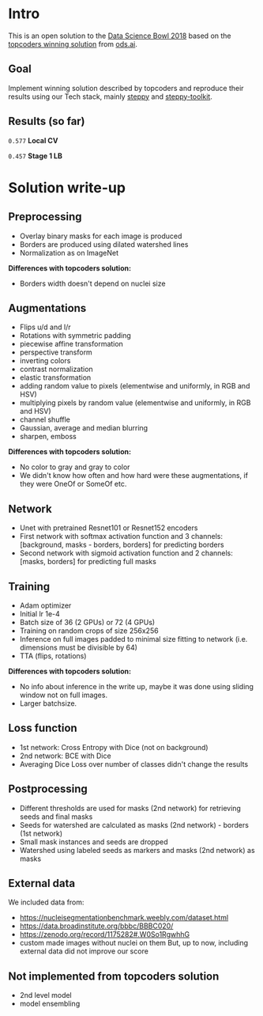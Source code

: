 # Intro
This is an open solution to the [Data Science Bowl 2018](https://www.kaggle.com/c/data-science-bowl-2018) based on the [topcoders winning solution](https://www.kaggle.com/c/data-science-bowl-2018/discussion/54741) from [ods.ai](http://ods.ai).

## Goal
Implement winning solution described by topcoders and reproduce their results using our Tech stack, mainly [steppy](https://github.com/neptune-ml/steppy) and [steppy-toolkit](https://github.com/neptune-ml/steppy-toolkit).

## Results (so far)
`0.577` **Local CV**

`0.457` **Stage 1 LB**

# Solution write-up
## Preprocessing
* Overlay binary masks for each image is produced
* Borders are produced using dilated watershed lines
* Normalization as on ImageNet

**Differences with topcoders solution:**
* Borders width doesn't depend on nuclei size

## Augmentations
* Flips u/d and l/r
* Rotations with symmetric padding
* piecewise affine transformation
* perspective transform
* inverting colors
* contrast normalization
* elastic transformation
* adding random value to pixels (elementwise and uniformly, in RGB and HSV)
* multiplying pixels by random value (elementwise and uniformly, in RGB and HSV)
* channel shuffle
* Gaussian, average and median blurring
* sharpen, emboss

**Differences with topcoders solution:**
* No color to gray and gray to color
* We didn't know how often and how hard were these augmentations, if they were OneOf or SomeOf etc.

## Network
* Unet with pretrained Resnet101 or Resnet152 encoders
* First network with softmax activation function and 3 channels: [background, masks - borders, borders] for predicting borders
* Second network with sigmoid activation function and 2 channels: [masks, borders] for predicting full masks

## Training
* Adam optimizer
* Initial lr 1e-4
* Batch size of 36 (2 GPUs) or 72 (4 GPUs)
* Training on random crops of size 256x256
* Inference on full images padded to minimal size fitting to network (i.e. dimensions must be divisible by 64)
* TTA (flips, rotations)

**Differences with topcoders solution:**
* No info about inference in the write up, maybe it was done using sliding window not on full images.
* Larger batchsize.

## Loss function
* 1st network: Cross Entropy with Dice (not on background)
* 2nd network: BCE with Dice
* Averaging Dice Loss over number of classes didn't change the results

## Postprocessing
* Different thresholds are used for masks (2nd network) for retrieving seeds and final masks
* Seeds for watershed are calculated as masks (2nd network) - borders (1st network)
* Small mask instances and seeds are dropped
* Watershed using labeled seeds as markers and masks (2nd network) as masks

## External data
We included data from:
* https://nucleisegmentationbenchmark.weebly.com/dataset.html
* https://data.broadinstitute.org/bbbc/BBBC020/
* https://zenodo.org/record/1175282#.W0So1RgwhhG
* custom made images without nuclei on them
But, up to now, including external data did not improve our score

## Not implemented from topcoders solution
* 2nd level model
* model ensembling
